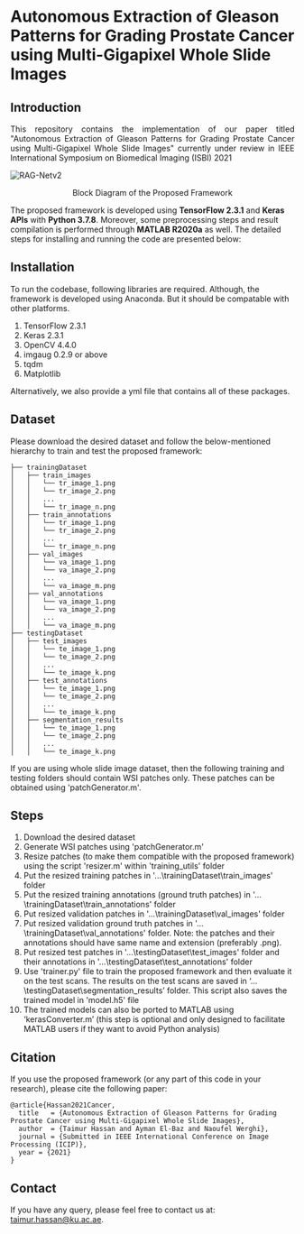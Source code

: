 # Autonomous Extraction of Gleason Patterns for Grading Prostate Cancer using Multi-Gigapixel Whole Slide Images

## Introduction
<p align="justify">
This repository contains the implementation of our paper titled "Autonomous Extraction of Gleason Patterns for Grading Prostate Cancer using Multi-Gigapixel Whole Slide Images" currently under review in IEEE International Symposium on Biomedical Imaging (ISBI) 2021</p>

![RAG-Netv2](/images/Fig2.png) 
<p align="center"> Block Diagram of the Proposed Framework</p>

The proposed framework is developed using <b>TensorFlow 2.3.1</b> and <b>Keras APIs</b> with <b>Python 3.7.8</b>. Moreover, some preprocessing steps and result compilation is performed through <b>MATLAB R2020a</b> as well. The detailed steps for installing and running the code are presented below:

## Installation
To run the codebase, following libraries are required. Although, the framework is developed using Anaconda. But it should be compatable with other platforms.

1) TensorFlow 2.3.1 
2) Keras 2.3.1 
3) OpenCV 4.4.0
4) imgaug 0.2.9 or above
5) tqdm
6) Matplotlib

Alternatively, we also provide a yml file that contains all of these packages.

## Dataset
Please download the desired dataset and follow the below-mentioned hierarchy to train and test the proposed framework:
```
├── trainingDataset
│   ├── train_images
│   │   └── tr_image_1.png
│   │   └── tr_image_2.png
│   │   ...
│   │   └── tr_image_n.png
│   ├── train_annotations
│   │   └── tr_image_1.png
│   │   └── tr_image_2.png
│   │   ...
│   │   └── tr_image_n.png
│   ├── val_images
│   │   └── va_image_1.png
│   │   └── va_image_2.png
│   │   ...
│   │   └── va_image_m.png
│   ├── val_annotations
│   │   └── va_image_1.png
│   │   └── va_image_2.png
│   │   ...
│   │   └── va_image_m.png
├── testingDataset
│   ├── test_images
│   │   └── te_image_1.png
│   │   └── te_image_2.png
│   │   ...
│   │   └── te_image_k.png
│   ├── test_annotations
│   │   └── te_image_1.png
│   │   └── te_image_2.png
│   │   ...
│   │   └── te_image_k.png
│   ├── segmentation_results
│   │   └── te_image_1.png
│   │   └── te_image_2.png
│   │   ...
│   │   └── te_image_k.png
```

If you are using whole slide image dataset, then the following training and testing folders should contain WSI patches only. These patches can be obtained using 'patchGenerator.m'. 
## Steps 
<p align="justify">

1) Download the desired dataset
2) Generate WSI patches using 'patchGenerator.m'
3) Resize patches (to make them compatible with the proposed framework) using the script 'resizer.m' within 'training_utils' folder 
4) Put the resized training patches in '…\trainingDataset\train_images' folder
5) Put the resized training annotations (ground truth patches) in '…\trainingDataset\train_annotations' folder
6) Put resized validation patches in '…\trainingDataset\val_images' folder
7) Put resized validation ground truth patches in '…\trainingDataset\val_annotations' folder. Note: the patches and their annotations should have same name and extension (preferably .png).
8) Put resized test patches in '…\testingDataset\test_images' folder and their annotations in '…\testingDataset\test_annotations' folder
9) Use 'trainer.py' file to train the proposed framework and then evaluate it on the test scans. The results on the test scans are saved in ‘…\testingDataset\segmentation_results’ folder. This script also saves the trained model in 'model.h5' file
10) The trained models can also be ported to MATLAB using ‘kerasConverter.m’ (this step is optional and only designed to facilitate MATLAB users if they want to avoid Python analysis)
</p>

## Citation
If you use the proposed framework (or any part of this code in your research), please cite the following paper:

```
@article{Hassan2021Cancer,
  title   = {Autonomous Extraction of Gleason Patterns for Grading Prostate Cancer using Multi-Gigapixel Whole Slide Images},
  author  = {Taimur Hassan and Ayman El-Baz and Naoufel Werghi},
  journal = {Submitted in IEEE International Conference on Image Processing (ICIP)},
  year = {2021}
}
```

## Contact
If you have any query, please feel free to contact us at: taimur.hassan@ku.ac.ae.

